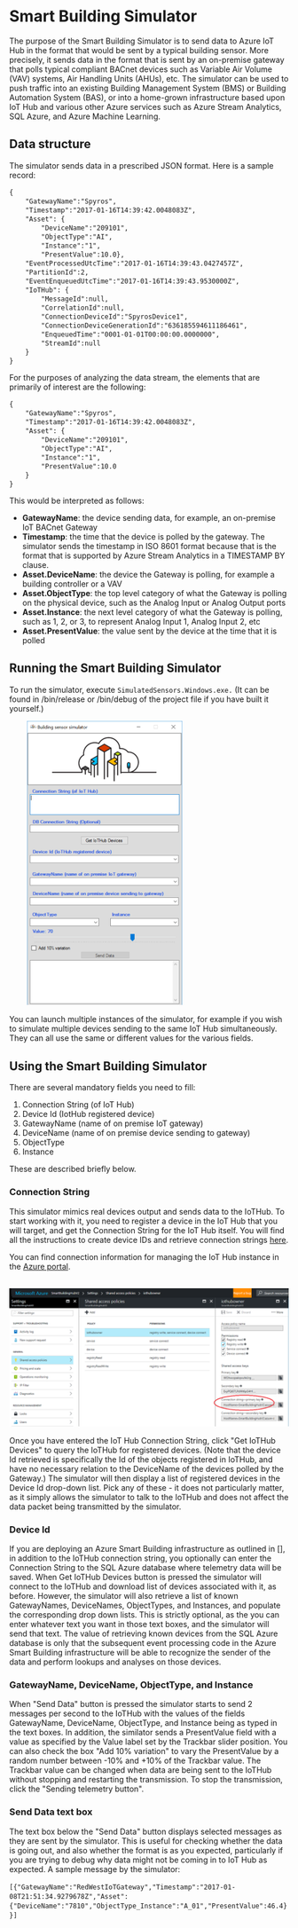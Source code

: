 # Smart Building Simulator #
The purpose of the Smart Building Simulator is to send data to Azure IoT Hub in the format that would be sent by a 
typical building sensor. More precisely, it sends data in the format that is sent by an on-premise gateway that polls
typical compliant BACnet devices such as Variable Air Volume (VAV) systems, Air Handling Units (AHUs), etc. The simulator 
can be used to push traffic into an existing Building Management System (BMS) or Building Automation System (BAS), or into 
a home-grown infrastructure based upon IoT Hub and various other Azure services such as Azure Stream Analytics, SQL Azure, and 
Azure Machine Learning.

## Data structure ##
The simulator sends data in a prescribed JSON format. Here is a sample record:

```
{
	"GatewayName":"Spyros",
	"Timestamp":"2017-01-16T14:39:42.0048083Z",
	"Asset": {
		"DeviceName":"209101",
		"ObjectType":"AI",
		"Instance":"1",
		"PresentValue":10.0},
	"EventProcessedUtcTime":"2017-01-16T14:39:43.0427457Z",
	"PartitionId":2,
	"EventEnqueuedUtcTime":"2017-01-16T14:39:43.9530000Z",
	"IoTHub": {
		"MessageId":null,
		"CorrelationId":null,
		"ConnectionDeviceId":"SpyrosDevice1",
		"ConnectionDeviceGenerationId":"636185594611186461",
		"EnqueuedTime":"0001-01-01T00:00:00.0000000",
		"StreamId":null
    }
}
```

For the purposes of analyzing the data stream, the elements that are primarily of interest are the following:

```
{
	"GatewayName":"Spyros",
	"Timestamp":"2017-01-16T14:39:42.0048083Z",
	"Asset": {
		"DeviceName":"209101",
		"ObjectType":"AI",
		"Instance":"1",
		"PresentValue":10.0
	}
}
```
This would be interpreted as follows:
- **GatewayName**: the device sending data, for example, an on-premise IoT BACnet Gateway
- **Timestamp**: the time that the device is polled by the gateway. The simulator sends the timestamp in ISO 8601 format because that 
is the format that is supported by Azure Stream Analytics in a TIMESTAMP BY clause.
- **Asset.DeviceName**: the device the Gateway is polling, for example a building controller or a VAV
- **Asset.ObjectType**: the top level category of what the Gateway is polling on the physical device, such as the Analog 
Input or Analog Output ports
- **Asset.Instance**: the next level category of what the Gateway is polling, such as 1, 2, or 3, to represent Analog Input 1, Analog Input 2, etc
- **Asset.PresentValue**: the value sent by the device at the time that it is polled

## Running the Smart Building Simulator ##
To run the simulator, execute `SimulatedSensors.Windows.exe.` (It can be found in /bin/release or /bin/debug of the project file if you have built it yourself.) 

&nbsp;&nbsp;&nbsp;&nbsp;&nbsp;&nbsp;&nbsp;
<img src="Images/SmartBuildingSimulator.PNG" alt="Building sensor simulator" width="280"/>

You can launch multiple instances of the simulator, for example if you wish to simulate multiple devices sending to the same 
IoT Hub simultaneously. They can all use the same or different values for the various fields.

## Using the Smart Building Simulator ##
There are several mandatory fields you need to fill:
1. Connection String (of IoT Hub)
2. Device Id (IotHub registered device)
3. GatewayName (name of on premise IoT gateway)
4. DeviceName (name of on premise device sending to gateway)
5. ObjectType
6. Instance

These are described briefly below.

### Connection String ###
This simulator mimics real devices output and sends data to the IoTHub. To start working with it, 
you need to register a device in the IoT Hub that you will target, and get the Connection String for the IoT Hub itself. You will find all the instructions to create device IDs and retrieve connection strings [here](https://github.com/Azure/azure-iot-sdks/blob/master/doc/manage_iot_hub.md).

You can find connection information for managing the IoT Hub instance in the [Azure portal](http://portal.azure.com). 

&nbsp;&nbsp;&nbsp;&nbsp;&nbsp;&nbsp;&nbsp;
<img src="Images/IoTHubConnectionString.png" alt="IoTHub Connection String" style="width: 800px;"/>

Once you have entered the IoT Hub Connection String, click "Get IoTHub Devices" to query the IoTHub for registered devices. (Note 
that the device Id retrieved is specifically the Id of the objects registered in IoTHub, and have no necessary relation to 
the DeviceName of the devices polled by the Gateway.) The simulator will then display a list of registered devices in the Device Id drop-down list. Pick any
of these - it does not particularly matter, as it simply allows the simulator to talk to the IoTHub and does not 
affect the data packet being transmitted by the simulator.


### Device Id ###

If you are deploying an Azure Smart Building infrastructure as outlined in [], in addition to the IoTHub connection string, you optionally can enter the Connection String to the SQL Azure 
database where telemetry data will be saved. 
When Get IoTHub Devices button is pressed the simulator will connect to the IoTHub and download list of devices associated with it, as before. 
However, the simulator will also retrieve a list of known GatewayNames, DeviceNames, ObjectTypes, and Instances, and populate the corresponding 
drop down lists. This is strictly optional, as the you can enter whatever text you want in those text boxes, and the simulator 
will send that text. The value of retrieving known devices from the SQL Azure database is only that the subsequent event processing 
code in the Azure Smart Building infrastructure will be able to recognize the sender of the data and perform lookups and analyses on 
those devices.

### GatewayName, DeviceName, ObjectType, and Instance ###

When "Send Data" button is pressed the simulator starts to send 2 messages per second to the IoTHub with the values of the fields GatewayName, DeviceName, ObjectType, and Instance being as typed in 
the text boxes. In addition, the similator sends a PresentValue field with a value as specified by the Value label set by the Trackbar slider position. You can 
also check the box "Add 10% variation" to vary the PresentValue by a random number between -10% and +10% of the Trackbar value. The Trackbar value can 
be changed when data are being sent to the IoTHub without stopping and restarting the transmission. To stop the transmission, click the "Sending telemetry button".

### Send Data text box ###

The text box below the "Send Data" button displays selected messages as they are sent by the simulator. This is useful for checking
whether the data is going out, and also whether the format is as you expected, particularly if you are trying to 
debug why data might not be coming in to IoT Hub as expected. A sample message by the simulator:

`[{"GatewayName":"RedWestIoTGateway","Timestamp":"2017-01-08T21:51:34.9279678Z","Asset":{"DeviceName":"7810","ObjectType_Instance":"A_01","PresentValue":46.4}}]`

